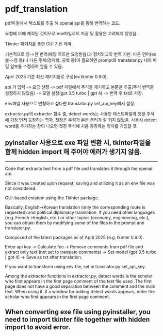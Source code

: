 # pdf_translation

pdf파일에서 텍스트를 추출 해 openai api를 통해 번역하는 코드.

요청에 의해 제작된 것이므로 env파일로의 저장 및 활용은 고려되지 않았음.

Tkinter 패키지를 통한 GUI 기반 제작.

기본적으로 영->한 번역(해당 루트만 요청받음)과 정치외교학 번역 기반. 다른 언어(ex 불->영 등)나 다른 주제(경제학, 공학 등)이 필요하면 prompt와 translator.py 내의 파일 일부를 수정하여 얻을 수 있음.

April 2025 기준 최신 패키지들로 구성(ex tkinter 0.9.0). 


api 키 입력 -> 요금 산정 -> pdf 파일에서 주석을 제거하고 본문만 추출(주석 번역은 설정하지 않았음) -> 모델 설정(gpt 3.5 turbo | gpt 4) -> 번역 후 txt로 저장.

env파일 사용으로 변형하고 싶다면 translator.py set_api_key에서 설정.

extractor.py의 extractor 함수 중, detect words는 사용한 테스트파일의 첫장 주석에 가장 먼저 등장하는 학자. 첫장은 주석과 본문 분리가 잘 되지 않았음. 사용시 detect word를 추가하는 창이 나오면 첫장 주석에 처음 등장하는 학자를 기입할 것.

## pyinstaller 사용으로 exe 파일 변환 시, tkinter파일을 함께 hidden import 해 주어야 에러가 생기지 않음.



-------------------

Code that extracts text from a pdf file and translates it through the openai api.

Since it was created upon request, saving and utilizing it as an env file was not considered.

GUI-based creation using the Tkinter package.

Basically, English->Korean translation (only the corresponding route is requested) and political diplomacy translation. If you need other languages ​​(e.g. French->English, etc.) or other topics (economy, engineering, etc.), you can obtain them by modifying some of the files in the prompt and translator.py.

Composed of the latest packages as of April 2025 (e.g. tkinter 0.9.0).



Enter api key -> Calculate fee -> Remove comments from pdf file and extract only text (not set to translate comments) -> Set model (gpt 3.5 turbo | gpt 4) -> Save as txt after translation.

If you want to transform using env file, set in translator.py set_api_key.

Among the extractor functions in extractor.py, detect words is the scholar who first appears in the first page comment of the test file used. The first page does not have a good separation between the comment and the main text. When using it, if a window for adding detect words appears, enter the scholar who first appears in the first page comment.

## When converting exe file using pyinstaller, you need to import tkinter file together with hidden import to avoid error.

